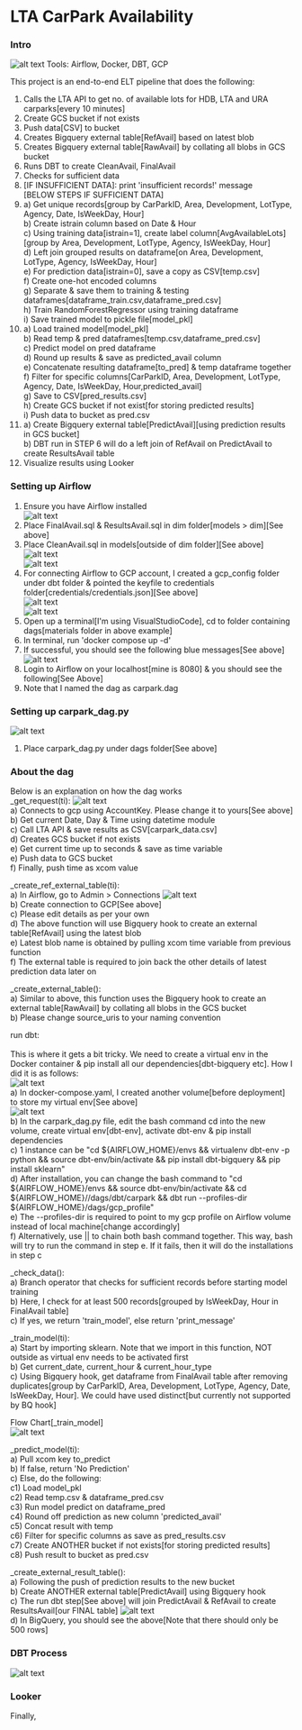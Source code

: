 # LTA CarPark Availability 

### Intro
![alt text](https://github.com/kwquan/CarPark/blob/main/process.png)
Tools: Airflow, Docker, DBT, GCP

This project is an end-to-end ELT pipeline that does the following:
1) Calls the LTA API to get no. of available lots for HDB, LTA and URA carparks[every 10 minutes]
2) Create GCS bucket if not exists
3) Push data[CSV] to bucket
4) Creates Bigquery external table[RefAvail] based on latest blob
5) Creates Bigquery external table[RawAvail] by collating all blobs in GCS bucket
6) Runs DBT to create CleanAvail, FinalAvail 
7) Checks for sufficient data
8) [IF INSUFFICIENT DATA]: print 'insufficient records!' message <br>
[BELOW STEPS IF SUFFICIENT DATA] <br>
9) [IF SUFFICIENT DATA]: <br>
  a) Get unique records[group by CarParkID, Area, Development, LotType, Agency, Date, IsWeekDay, Hour] <br>
  b) Create istrain column based on Date & Hour <br>
  c) Using training data[istrain=1], create label column[AvgAvailableLots][group by Area, Development, LotType, Agency, IsWeekDay, Hour] <br>
  d) Left join grouped results on dataframe[on Area, Development, LotType, Agency, IsWeekDay, Hour] <br>
  e) For prediction data[istrain=0], save a copy as CSV[temp.csv] <br>
  f) Create one-hot encoded columns <br>
  g) Separate & save them to training & testing dataframes[dataframe_train.csv,dataframe_pred.csv] <br>
  h) Train RandomForestRegressor using training dataframe  <br>
  i) Save trained model to pickle file[model_pkl] <br>
10) [IF ONE SUCCESS]: <br>
  a) Load trained model[model_pkl] <br>
  b) Read temp & pred dataframes[temp.csv,dataframe_pred.csv] <br>
  c) Predict model on pred dataframe <br>
  d) Round up results & save as predicted_avail column <br>
  e) Concatenate resulting dataframe[to_pred] & temp dataframe together <br>
  f) Filter for specific columns[CarParkID, Area, Development, LotType, Agency, Date, IsWeekDay, Hour,predicted_avail] <br>
  g) Save to CSV[pred_results.csv] <br>
  h) Create GCS bucket if not exist[for storing predicted results] <br>
  i) Push data to bucket as pred.csv <br>
11) [IF ONE SUCCESS]: <br>
  a) Create Bigquery external table[PredictAvail][using prediction results in GCS bucket] <br>
  b) DBT run in STEP 6 will do a left join of RefAvail on PredictAvail to create ResultsAvail table <br>
12) Visualize results using Looker

### Setting up Airflow

1) Ensure you have Airflow installed <br>
![alt text](https://github.com/kwquan/CarPark/blob/main/models.png) <br>
2) Place FinalAvail.sql & ResultsAvail.sql in dim folder[models > dim][See above] <br>
3) Place CleanAvail.sql in models[outside of dim folder][See above] <br>
![alt text](https://github.com/kwquan/CarPark/blob/main/credentials.png) <br>
![alt text](https://github.com/kwquan/CarPark/blob/main/credentials_2.png) <br>
4) For connecting Airflow to GCP account, I created a gcp_config folder under dbt folder & pointed the keyfile to credentials <br> folder[credentials/credentials.json][See above] <br>
![alt text](https://github.com/kwquan/CarPark/blob/main/docker-compose.png) <br>
![alt text](https://github.com/kwquan/CarPark/blob/main/docker-compose_2.png) <br>
5) Open up a terminal[I'm using VisualStudioCode], cd to folder containing dags[materials folder in above example] <br>
6) In terminal, run 'docker compose up -d' <br>
7) If successful, you should see the following blue messages[See above] <br>
![alt text](https://github.com/kwquan/CarPark/blob/main/airflow.png) <br>
8) Login to Airflow on your localhost[mine is 8080] & you should see the following[See Above] <br>
9) Note that I named the dag as carpark.dag 

### Setting up carpark_dag.py
![alt text](https://github.com/kwquan/CarPark/blob/main/carpark_dag.png) <br>
1) Place carpark_dag.py under dags folder[See above]

### About the dag
Below is an explanation on how the dag works <br>
_get_request(ti): 
![alt text](https://github.com/kwquan/CarPark/blob/main/account_key.png) <br>
  a) Connects to gcp using AccountKey. Please change it to yours[See above] <br>
  b) Get current Date, Day & Time using datetime module <br>
  c) Call LTA API & save results as CSV[carpark_data.csv] <br>
  d) Creates GCS bucket if not exists <br>
  e) Get current time up to seconds & save as time variable <br>
  e) Push data to GCS bucket <br>
  f) Finally, push time as xcom value
 
 _create_ref_external_table(ti): <br>
  a) In Airflow, go to Admin > Connections
![alt text](https://github.com/kwquan/CarPark/blob/main/gcp_db.png) <br>
  b) Create connection to GCP[See above] <br>
  c) Please edit details as per your own <br>
  d) The above function will use Bigquery hook to create an external table[RefAvail] using the latest blob <br>
  e) Latest blob name is obtained by pulling xcom time variable from previous function <br>
  f) The external table is required to join back the other details of latest prediction data later on <br>
  
_create_external_table(): <br>
  a) Similar to above, this function uses the Bigquery hook to create an external table[RawAvail] by collating all blobs in the GCS bucket <br>
  b) Please change source_uris to your naming convention
  
run dbt: <br>  
This is where it gets a bit tricky. We need to create a virtual env in the Docker container & pip install all our dependencies[dbt-bigquery etc].
How I did it is as follows: <br>
![alt text](https://github.com/kwquan/CarPark/blob/main/volume.png) <br>
  a) In docker-compose.yaml, I created another volume[before deployment] to store my virtual env[See above] <br>
![alt text](https://github.com/kwquan/CarPark/blob/main/run_dbt.png) <br>
  b) In the carpark_dag.py file, edit the bash command cd into the new volume, create virtual env[dbt-env], activate dbt-env & pip install dependencies <br>
  c) 1 instance can be "cd ${AIRFLOW_HOME}/envs && virtualenv dbt-env -p python && source dbt-env/bin/activate && pip install dbt-bigquery && pip install sklearn" <br>
  d) After installation, you can change the bash command to "cd ${AIRFLOW_HOME}/envs && source dbt-env/bin/activate && cd ${AIRFLOW_HOME}//dags/dbt/carpark && dbt run --profiles-dir ${AIRFLOW_HOME}/dags/gcp_profile" <br>
  e) The --profiles-dir is required to point to my gcp profile on Airflow volume instead of local machine[change accordingly] <br>
  f) Alternatively, use || to chain both bash command together. This way, bash will try to run the command in step e. If it fails, then it will do the installations in step c 
 
 _check_data(): <br>
  a) Branch operator that checks for sufficient records before starting model training <br>
  b) Here, I check for at least 500 records[grouped by IsWeekDay, Hour in FinalAvail table] <br>
  c) If yes, we return 'train_model', else return 'print_message' 
  
  _train_model(ti): <br>
    a) Start by importing sklearn. Note that we import in this function, NOT outside as virtual env needs to be activated first <br>
    b) Get current_date, current_hour & current_hour_type <br>
    c) Using Bigquery hook, get dataframe from FinalAvail table after removing duplicates[group by CarParkID, Area, Development, LotType, Agency, Date, IsWeekDay, Hour]. We could have used distinct[but currently not supported by BQ hook] <br>
    
  Flow Chart[_train_model] <br>
  ![alt text](https://github.com/kwquan/CarPark/blob/main/train_model.png) <br>
  
  _predict_model(ti): <br>
    a) Pull xcom key to_predict <br>
    b) If false, return 'No Prediction' <br>
    c) Else, do the following: <br>
      c1) Load model_pkl <br>
      c2) Read temp.csv & dataframe_pred.csv <br>
      c3) Run model predict on dataframe_pred <br>
      c4) Round off prediction as new column 'predicted_avail' <br>
      c5) Concat result with temp <br>
      c6) Filter for specific columns as save as pred_results.csv <br>
      c7) Create ANOTHER bucket if not exists[for storing predicted results] <br>
      c8) Push result to bucket as pred.csv <br>
      
  _create_external_result_table(): <br>
    a) Following the push of prediction results to the new bucket <br>
    b) Create ANOTHER external table[PredictAvail] using Bigquery hook <br>
    c) The run dbt step[See above] will join PredictAvail & RefAvail to create ResultsAvail[our FINAL table]
    ![alt text](https://github.com/kwquan/CarPark/blob/main/final_result.png) <br>
    d) In BigQuery, you should see the above[Note that there should only be 500 rows]
  
### DBT Process
![alt text](https://github.com/kwquan/CarPark/blob/main/dbt_process.png) <br>

### Looker
Finally, 
  
